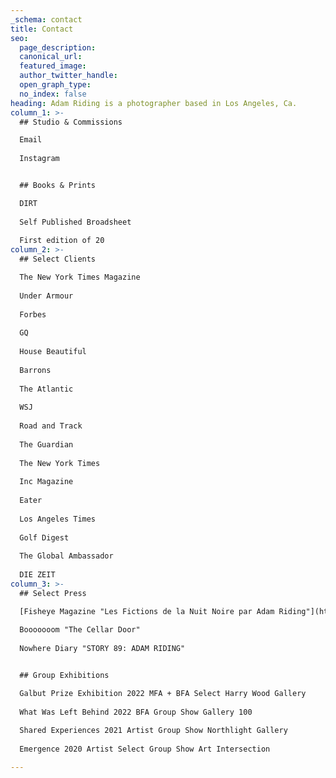 ```yaml
---
_schema: contact
title: Contact
seo:
  page_description: 
  canonical_url: 
  featured_image: 
  author_twitter_handle: 
  open_graph_type:
  no_index: false
heading: Adam Riding is a photographer based in Los Angeles, Ca.
column_1: >-
  ## Studio & Commissions

  Email  
    
  Instagram  


  ## Books & Prints

  DIRT  
    
  Self Published Broadsheet  
    
  First edition of 20  
column_2: >-
  ## Select Clients

  The New York Times Magazine  
    
  Under Armour  
    
  Forbes  
    
  GQ  
    
  House Beautiful  
    
  Barrons  
    
  The Atlantic  
    
  WSJ  
    
  Road and Track  
    
  The Guardian  
    
  The New York Times  
    
  Inc Magazine  
    
  Eater  
    
  Los Angeles Times  
    
  Golf Digest  
    
  The Global Ambassador  
    
  DIE ZEIT  
column_3: >- 
  ## Select Press

  [Fisheye Magazine "Les Fictions de la Nuit Noire par Adam Riding"](https://www.fisheyemagazine.fr/rdv/portfolios/les-fictions-de-la-nuit-noire-par-adam-riding/)
    
  Booooooom "The Cellar Door"  
    
  Nowhere Diary "STORY 89: ADAM RIDING"  


  ## Group Exhibitions

  Galbut Prize Exhibition 2022 MFA + BFA Select Harry Wood Gallery  
    
  What Was Left Behind 2022 BFA Group Show Gallery 100  
    
  Shared Experiences 2021 Artist Group Show Northlight Gallery  
    
  Emergence 2020 Artist Select Group Show Art Intersection  

---
```

